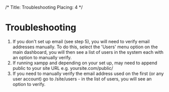 /*
Title: Troubleshooting
Placing: 4
*/

Troubleshooting
===============

1. If you don't set up email (see step 5), you will need to verify email addresses manually. To do this, select the 'Users' menu option on the main dashboard, you will then see a list of users in the system each with an option to manually verify.
2. If running xampp and depending on your set up, may need to append public to your site URL e.g. yoursite.com/public/
3. If you need to manually verify the email address used on the first (or any user account) go to /site/users - in the list of users, you will see an option to verify.